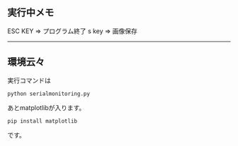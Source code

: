 ## 実行中メモ

ESC KEY => プログラム終了
s key   => 画像保存

---
## 環境云々

実行コマンドは
``` command prompt
python serialmonitoring.py
```

あとmatplotlibが入ります。
```
pip install matplotlib
```
です。